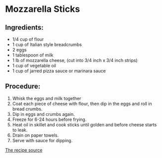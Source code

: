 # Mozzarella Sticks
## Ingredients: 
- 1/4 cup of flour
- 1 cup of Italian style breadcrumbs
- 2 eggs
- 1 tablespoon of milk
- 1 lb of mozzarella cheese, (cut into 3/4 inch x 3/4 inch strips)
- 1 cup of vegetable oil
- 1 cup of jarred pizza sauce or marinara sauce

## Procedure:
1. Whisk the eggs and milk together
2. Coat each piece of cheese with flour, then dip in the eggs and roll in bread crumbs.
3. Dip in eggs and crumbs again.
4. Freeze for 6-24 hours before frying.
5. Heat oil in skillet and cook sticks until golden and before cheese starts to leak.
6. Drain on paper towels.
7. Serve with sauce for dipping.

[The recipe source](food.com/recipe/mozzarella-sticks-30977)


